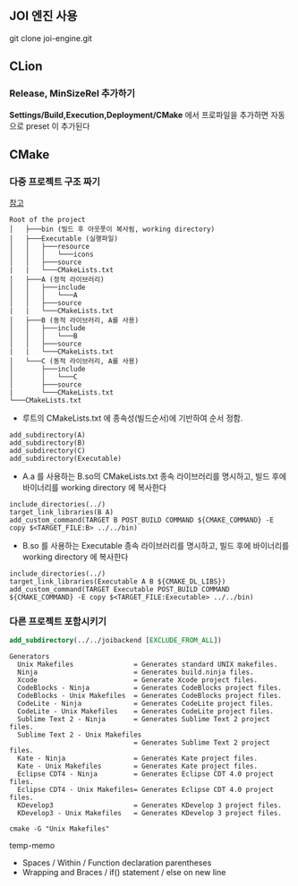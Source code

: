 
## JOI 엔진 사용

git clone joi-engine.git 



## CLion
### Release, MinSizeRel 추가하기 

**Settings/Build,Execution,Deployment/CMake**  에서 프로파일을 추가하면 자동으로
preset 이 추가된다


## CMake

### 다중 프로젝트 구조 짜기
[참고](https://stackoverflow.com/questions/16398937/cmake-and-finding-other-projects-and-their-dependencies)

```
Root of the project
│   ├───bin (빌드 후 아웃풋이 복사됨, working directory)
│   ├───Executable (실행파일)
│   │   ├───resource
│   │   │   └───icons
│   │   ├───source
|   |   └───CMakeLists.txt
│   ├───A (정적 라이브러리)
│   │   ├───include
│   │   │   └───A
│   │   ├───source
|   |   └───CMakeLists.txt
│   ├───B (동적 라이브러리, A를 사용)
│   │   ├───include
│   │   │   └───B
│   │   ├───source
|   |   └───CMakeLists.txt
│   └───C (동적 라이브러리, A를 사용)
│       ├───include
│       │   └───C
│       ├───source
|       └───CMakeLists.txt
└───CMakeLists.txt
```
- 루트의 CMakeLists.txt 에 종속성(빌드순서)에 기반하여 순서 정함. 
```
add_subdirectory(A)
add_subdirectory(B)
add_subdirectory(C)
add_subdirectory(Executable)
```

- A.a 를 사용하는 B.so의 CMakeLists.txt
종속 라이브러리를 명시하고, 빌드 후에 바이너리를 working directory 에 복사한다
```
include_directories(../)
target_link_libraries(B A)
add_custom_command(TARGET B POST_BUILD COMMAND ${CMAKE_COMMAND} -E copy $<TARGET_FILE:B> ../../bin)
```

- B.so 를 사용하는 Executable
종속 라이브러리를 명시하고, 빌드 후에 바이너리를 working directory 에 복사한다
```
include_directories(../)
target_link_libraries(Executable A B ${CMAKE_DL_LIBS})
add_custom_command(TARGET Executable POST_BUILD COMMAND ${CMAKE_COMMAND} -E copy $<TARGET_FILE:Executable> ../../bin)
```






### 다른 프로젝트 포함시키기
``` cmake
add_subdirectory(../../joibackend [EXCLUDE_FROM_ALL])
```



```
Generators
  Unix Makefiles               = Generates standard UNIX makefiles.
  Ninja                        = Generates build.ninja files.
  Xcode                        = Generate Xcode project files.
  CodeBlocks - Ninja           = Generates CodeBlocks project files.
  CodeBlocks - Unix Makefiles  = Generates CodeBlocks project files.
  CodeLite - Ninja             = Generates CodeLite project files.
  CodeLite - Unix Makefiles    = Generates CodeLite project files.
  Sublime Text 2 - Ninja       = Generates Sublime Text 2 project files.
  Sublime Text 2 - Unix Makefiles
                               = Generates Sublime Text 2 project files.
  Kate - Ninja                 = Generates Kate project files.
  Kate - Unix Makefiles        = Generates Kate project files.
  Eclipse CDT4 - Ninja         = Generates Eclipse CDT 4.0 project files.
  Eclipse CDT4 - Unix Makefiles= Generates Eclipse CDT 4.0 project files.
  KDevelop3                    = Generates KDevelop 3 project files.
  KDevelop3 - Unix Makefiles   = Generates KDevelop 3 project files.
```

```
cmake -G "Unix Makefiles"
```

temp-memo
- Spaces / Within / Function declaration parentheses
- Wrapping and Braces / if() statement / else on new line



